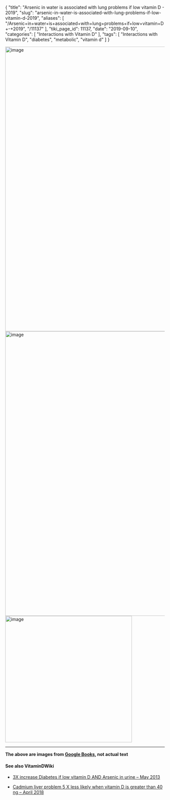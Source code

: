 {
    "title": "Arsenic in water is associated with lung problems if low vitamin D - 2019",
    "slug": "arsenic-in-water-is-associated-with-lung-problems-if-low-vitamin-d-2019",
    "aliases": [
        "/Arsenic+in+water+is+associated+with+lung+problems+if+low+vitamin+D+-+2019",
        "/11137"
    ],
    "tiki_page_id": 11137,
    "date": "2019-09-10",
    "categories": [
        "Interactions with Vitamin D"
    ],
    "tags": [
        "Interactions with Vitamin D",
        "diabetes",
        "metabolic",
        "vitamin d"
    ]
}


<img src="https://d1bk1kqxc0sym.cloudfront.net/attachments/jpeg/as1.jpg" alt="image" width="900">

<img src="https://d1bk1kqxc0sym.cloudfront.net/attachments/jpeg/as2.jpg" alt="image" width="900">

<img src="https://d1bk1kqxc0sym.cloudfront.net/attachments/jpeg/as3.jpg" alt="image" width="400">

---

 **The above are images from [Google Books](https://books.google.com/books?hl=en&lr=&id=8OCsDwAAQBAJ&oi=fnd&pg=PA336&ots=-DW0aI7Sl6&sig=vDvCwsqZ-rv3xyBLpFnmnABT1VU#v=onepage&q&f=true), not actual text** 

#### See also VitaminDWiki

* [3X increase Diabetes if low vitamin D AND Arsenic in urine – May 2013](/posts/3x-increase-diabetes-if-low-vitamin-d-and-arsenic-in-urine)

* [Cadmium liver problem 5 X less likely when vitamin D is greater than 40 ng – April 2018](/posts/cadmium-liver-problem-5-x-less-likely-when-vitamin-d-is-greater-than-40-ng)